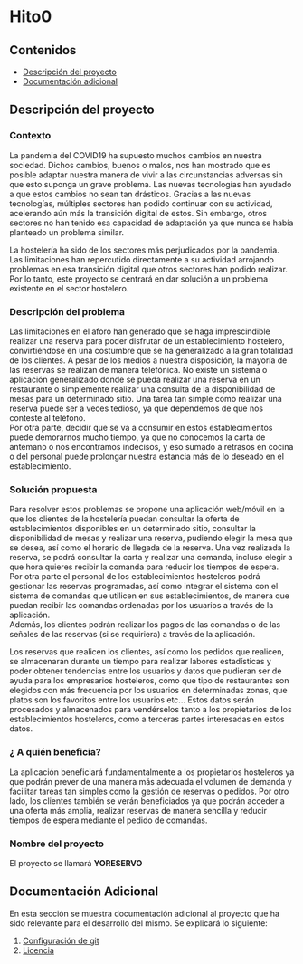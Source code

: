 # Hito0

## Contenidos

* [Descripción del proyecto](#item1)
* [Documentación adicional](#Additional)


<a name="item1"></a>
## Descripción del proyecto

### Contexto


La pandemia del COVID19 ha supuesto muchos cambios en nuestra sociedad. Dichos cambios, buenos o malos, nos han mostrado que es posible adaptar nuestra manera de vivir a las circunstancias adversas sin que esto suponga un grave problema. Las nuevas tecnologías han ayudado a que estos cambios no sean tan drásticos. Gracias a las nuevas tecnologías, múltiples sectores han podido continuar con su actividad, acelerando aún más la transición digital de estos. Sin embargo, otros sectores no han tenido esa capacidad de adaptación ya que nunca se había planteado un problema similar.  


La hostelería ha sido de los sectores más perjudicados por la pandemia. Las limitaciones han repercutido directamente a su actividad arrojando problemas en esa transición digital que otros sectores han podido realizar. Por lo tanto, este proyecto se centrará en dar solución a un problema existente en el sector hostelero.  



### Descripción del problema

Las limitaciones en el aforo han generado que se haga imprescindible realizar una reserva para poder disfrutar de un establecimiento hostelero, convirtiéndose en una costumbre que se ha generalizado a la gran totalidad de los clientes. A pesar de los medios a nuestra disposición, la mayoría de las reservas se realizan de manera telefónica. No existe un sistema o aplicación generalizado donde se pueda realizar una reserva en un restaurante o simplemente realizar una consulta de la disponibilidad de mesas para un determinado sitio. Una tarea tan simple como realizar una reserva puede ser a veces tedioso, ya que dependemos de que nos conteste al teléfono.  
Por otra parte, decidir que se va a consumir en estos establecimientos puede demorarnos mucho tiempo, ya que no conocemos la carta de antemano o nos encontramos indecisos, y eso sumado a retrasos en cocina o del personal puede prolongar nuestra estancia más de lo deseado en el establecimiento.  


### Solución propuesta


Para resolver estos problemas se propone una aplicación web/móvil en la que los clientes de la hostelería puedan consultar la oferta de establecimientos disponibles en un determinado sitio, consultar la disponibilidad de mesas y realizar una reserva, pudiendo elegir la mesa que se desea, así como el horario de llegada de la reserva. Una vez realizada la reserva, se podrá consultar la carta y realizar una comanda, incluso elegir a que hora quieres recibir la comanda para reducir los tiempos de espera.  
Por otra parte el personal de los establecimientos hosteleros podrá gestionar las reservas programadas, así como integrar el sistema con el sistema de comandas que utilicen en sus establecimientos, de manera que puedan recibir las comandas ordenadas por los usuarios a través de la aplicación.  
Además, los clientes podrán realizar los pagos de las comandas o de las señales de las reservas (si se requiriera) a través de la aplicación.  

Los reservas que realicen los clientes, así como los pedidos que realicen, se almacenarán durante un tiempo para realizar labores estadísticas y poder obtener tendencias entre los usuarios y datos que pudieran ser de ayuda para los empresarios hosteleros, como que tipo de restaurantes son elegidos con más frecuencia por los usuarios en determinadas zonas, que platos son los favoritos entre los usuarios etc... Estos datos serán procesados y almacenados para vendérselos tanto a los propietarios de los establecimientos hosteleros, como a terceras partes interesadas en estos datos.  


### ¿ A quién beneficia?


La aplicación beneficiará fundamentalmente a los propietarios hosteleros ya que podrán prever de una manera más adecuada el volumen de demanda y facilitar tareas tan simples como la gestión de reservas o pedidos. Por otro lado, los clientes también se verán beneficiados ya que podrán acceder a una oferta más amplia, realizar reservas de manera sencilla y reducir tiempos de espera mediante el pedido de comandas.  

### Nombre del proyecto

El proyecto se llamará **YORESERVO**

<a name="Additional"></a>
## Documentación Adicional

En esta sección se muestra documentación adicional al proyecto que ha sido relevante para el desarrollo del mismo. Se explicará lo siguiente:

1. [Configuración de git](/DOC/GitConfiguration.md)
2. [Licencia](/LICENSE)
